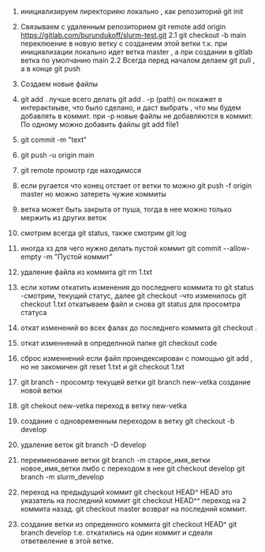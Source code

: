 1. инициализируем лиректорияю локально , как репозиторий git init
2. Связываем с удаленным репозиторием git remote add origin https://gitlab.com/burundukoff/slurm-test.git
2.1 git checkout -b main переклюение в новую ветку с созданеим этой ветки т.к. при инициализации локально идет ветка master , а при создании в gitlab ветка по умолчанию main
2.2 
Всегда перед началом делаем git pull , а в конце git push

3. Создаем новые файлы
4. git add .   лучше всего делать git add . -p (path)  он покажет в интерактиыве, что было сделано, и даст выбрать , что мы будем добавлять в коммит. при -p новые файлы не добавляются в коммит. По одному можно добавить файлы git add file1
5. git commit -m "text"
6. git push -u origin main
7. git remote промотр где находимсся
8. если ругается что конец отстает от ветки то можно git push -f origin master но можно затереть чужие коммиты
9. ветка может быть закрыта от пуша, тогда в нее можно только мержить из других веток
10. смотрим всегда git status,  также смотрим git log
11. иногда хз для чего нужно делать пустой коммит git commit --allow-empty -m "Пустой коммит"
12. удаление файла из коммита git rm 1.txt
13. если хотим откатить изменения до последнего коммита то git status -смотрим, текущий статус, далее git checkout -что изменилось git checkout 1.txt откатываем файл и снова git status для просомтра статуса
14. откат изменений во всех фалах до последнего коммита git checkout .
15. откат изменнений в определнной папке git checkout code
16. сброс изменнений если файл проиндексирован с помощью git add , но не закомичен git reset 1.txt  и git checkout 1.txt
17.  git branch - просомтр текущей ветки git branch new-vetka создание новой ветки
18. git chekout new-vetka переход в ветку new-vetka
19. создание с одновременным переходом в ветку git checkout -b develop
20. удаление веток git branch -D develop
21. переименование ветки git branch -m старое_имя_ветки новое_имя_ветки
лмбо с переходом в нее git checkout develop  git branch -m slurm_develop
22. переход на предыдущий коммит git checkout HEAD^  HEAD это указатель на последний коммит
git checkout HEAD^^ переход на 2 коммита назад. git checkout master возврат на последний коммит.
23. создание ветки из опреденного коммита git checkout HEAD^ git branch develop
т.е. откатились на один коммит и сдеали ответвеление в этой ветке.